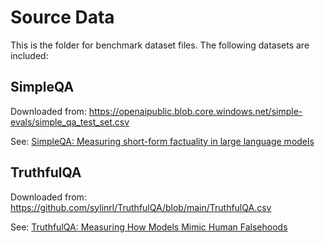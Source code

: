 # Source Data

This is the folder for benchmark dataset files. The following datasets are included:

## SimpleQA

Downloaded from: https://openaipublic.blob.core.windows.net/simple-evals/simple_qa_test_set.csv

See: [SimpleQA: Measuring short-form factuality in large language models
](https://arxiv.org/abs/2411.04368) 

## TruthfulQA

Downloaded from: https://github.com/sylinrl/TruthfulQA/blob/main/TruthfulQA.csv

See: [TruthfulQA: Measuring How Models Mimic Human Falsehoods
](https://arxiv.org/abs/2109.07958)


